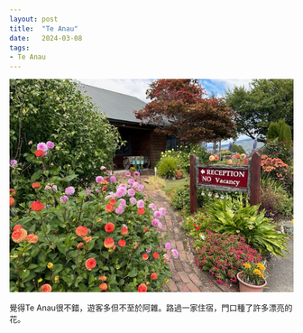 ```yaml
---
layout: post
title:  "Te Anau"
date:   2024-03-08
tags:
- Te Anau
---
```

![Te Anau](/media/2024-03-08-Te-Anau.jpeg)

覺得Te Anau很不錯，遊客多但不至於阿雜。路過一家住宿，門口種了許多漂亮的花。